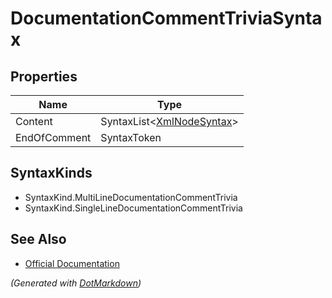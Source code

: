 # DocumentationCommentTriviaSyntax

## Properties

| Name         | Type                                        |
| ------------ | ------------------------------------------- |
| Content      | SyntaxList\<[XmlNodeSyntax](SyntaxList.md)> |
| EndOfComment | SyntaxToken                                 |

## SyntaxKinds

* SyntaxKind\.MultiLineDocumentationCommentTrivia
* SyntaxKind\.SingleLineDocumentationCommentTrivia

## See Also

* [Official Documentation](https://docs.microsoft.com/en-us/dotnet/api/microsoft.codeanalysis.csharp.syntax.documentationcommenttriviasyntax)


*\(Generated with [DotMarkdown](http://github.com/JosefPihrt/DotMarkdown)\)*